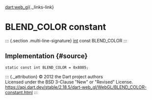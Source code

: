 [dart:web\_gl](../../dart-web_gl/dart-web_gl-library){._links-link}

BLEND\_COLOR constant
=====================

::: {.section .multi-line-signature}
[int](../../dart-core/int-class) const BLEND\_COLOR
:::

Implementation {#source}
--------------

``` {.language-dart data-language="dart"}
static const int BLEND_COLOR = 0x8005;
```

::: {._attribution}
© 2012 the Dart project authors\
Licensed under the BSD 3-Clause \"New\" or \"Revised\" License.\
<https://api.dart.dev/stable/2.18.5/dart-web_gl/WebGL/BLEND_COLOR-constant.html>
:::
